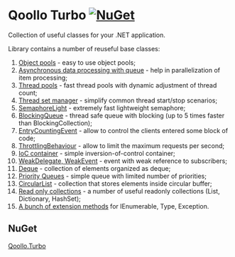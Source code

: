Qoollo Turbo [![NuGet](https://img.shields.io/nuget/v/Qoollo.Turbo.svg?style=flat-square)](https://www.nuget.org/packages/Qoollo.Turbo/)
===============

Collection of useful classes for your .NET application.


Library contains a number of reuseful base classes:

1. [Object pools](https://github.com/qoollo/system-class-library/wiki/Object-pool) - easy to use object pools;
2. [Asynchronous data processing with queue](https://github.com/qoollo/system-class-library/wiki/QueueAsyncProcessor) - help in parallelization of item processing;
3. [Thread pools](https://github.com/qoollo/system-class-library/wiki/Thread-Pool) - fast thread pools with dynamic adjustment of thread count;
4. [Thread set manager](https://github.com/qoollo/system-class-library/wiki/ThreadSetManager) - simplify common thread start/stop scenarios;
5. [SemaphoreLight](https://github.com/qoollo/system-class-library/wiki/SemaphoreLight) - extremely fast lightweight semaphore;
6. [BlockingQueue](https://github.com/qoollo/system-class-library/wiki/BlockingQueue) - thread safe queue with blocking (up to 5 times faster than BlockingCollection); 
7. [EntryCountingEvent](https://github.com/qoollo/system-class-library/wiki/EntryCountingEvent) - allow to control the clients entered some block of code;
8. [ThrottlingBehaviour](https://github.com/qoollo/system-class-library/wiki/ThrottlingBehaviour) - allow to limit the maximum requests per second;
9. [IoC container](https://github.com/qoollo/system-class-library/wiki/IoC) - simple inversion-of-control container;
10. [WeakDelegate, WeakEvent](https://github.com/qoollo/system-class-library/wiki/WeakEvent) - event with weak reference to subscribers;
11. [Deque](https://github.com/qoollo/system-class-library/wiki/Deque) - collection of elements organized as deque;
12. [Priority Queues](https://github.com/qoollo/system-class-library/wiki/Priority-Queues) - simple queue with limited number of priorities;
13. [CircularList](https://github.com/qoollo/system-class-library/wiki/CircularList) - collection that stores elements inside circular buffer;
14. [Read only collections](https://github.com/qoollo/system-class-library/wiki/Read-only-collections) - a number of useful readonly collections (List, Dictionary, HashSet);
15. [A bunch of extension methods](https://github.com/qoollo/system-class-library/wiki/Extension-Methods) for IEnumerable, Type, Exception.


## NuGet
[Qoollo.Turbo](https://www.nuget.org/packages/Qoollo.Turbo/)
